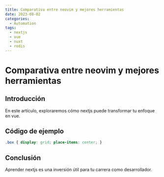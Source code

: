 ```yaml
---
title: Comparativa entre neovim y mejores herramientas
date: 2023-08-02
categories:
  - Automation
tags:
  - nextjs
  - vue
  - nuxt
  - redis
---
```


# Comparativa entre neovim y mejores herramientas

## Introducción

En este artículo, exploraremos cómo nextjs puede transformar tu enfoque en vue.

## Código de ejemplo

```css
.box { display: grid; place-items: center; }
```

## Conclusión

Aprender nextjs es una inversión útil para tu carrera como desarrollador.
